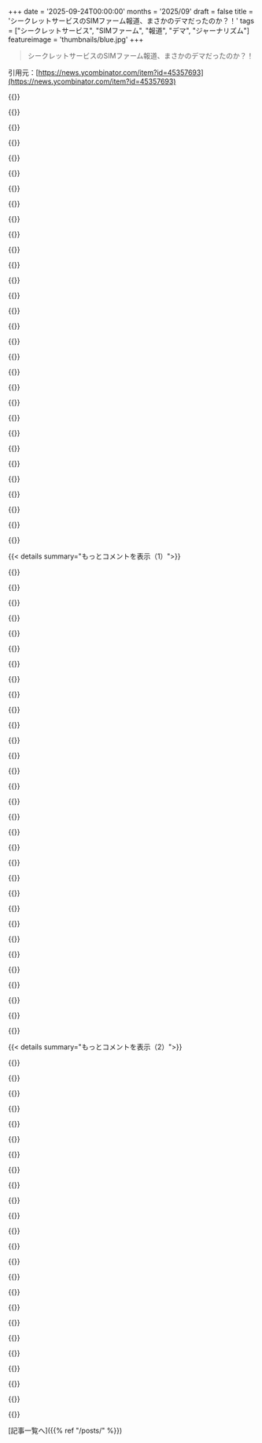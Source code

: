 +++
date = '2025-09-24T00:00:00'
months = '2025/09'
draft = false
title = 'シークレットサービスのSIMファーム報道、まさかのデマだったのか？！'
tags = ["シークレットサービス", "SIMファーム", "報道", "デマ", "ジャーナリズム"]
featureimage = 'thumbnails/blue.jpg'
+++

> シークレットサービスのSIMファーム報道、まさかのデマだったのか？！

引用元：[https://news.ycombinator.com/item?id=45357693](https://news.ycombinator.com/item?id=45357693)




{{<matomeQuote body="以前、NYで携帯ネットワークをクラッシュさせる可能性のあるデバイスが発見されたって記事があったよ。https://news.ycombinator.com/item?id=45345514 2025年9月の記事で、283件もコメントついてたね。" userName="sixhobbits" createdAt="2025/09/24 08:24:20" color="#ff5c5c">}}




{{<matomeQuote body="この記事の匿名情報源に関する主張には反論したいね。『匿名での情報開示はデマの証拠』って言ってるけど、それはないよ。NYTにも厳格な基準があるし、捜査中の情報や政治的な報道で匿名を使うのは普通だろ。ウォーターゲート事件みたいに、真実を明らかにした例もたくさんあるしね。著者はジャーナリズムの複雑さを単純化しすぎだ。これは今のブログ文化にありがちな、混乱を招くコメントだと思うよ。" userName="gaoshan" createdAt="2025/09/24 14:31:40" color="#38d3d3">}}




{{<matomeQuote body="まさにこれを言いに来たんだよ。ここ5年で、NYTみたいな大手メディアの方がSubstackの『そこら辺の誰か』より信頼できるって、何度も学んできたじゃないか？<br>政府機関内の匿名情報源が『ありえない』なんて主張は、この人がジャーナリズムを全く知らない証拠だよ。NYTの読者なら、彼らがいつも匿名情報源を引用してるって知ってるはずだろ！" userName="levocardia" createdAt="2025/09/24 16:36:46" color="#785bff">}}




{{<matomeQuote body="このスレッドで一番冷静な評価だと思うし、俺の経験ともぴったり一致するよ。SIMカードの件が国連から結構離れてたことや、SIMカードが監視にどう役立つのか不明瞭なのは確かに重要だ。でも、多くの人が根拠のない憶測に頷いてる現状は、論理的思考ができてない証拠だね。" userName="glenstein" createdAt="2025/09/24 14:33:51" color="#785bff">}}




{{<matomeQuote body="平均的にはそうかもしれないけど、NYTが金のためにプロパガンダを繰り返したり、マジでデマを流したりすることも多すぎるってことも、俺たちは学んできたよ。" userName="immibis" createdAt="2025/09/24 18:09:01" color="">}}




{{<matomeQuote body="NYTがいつデマを流したって言うの？" userName="abirch" createdAt="2025/09/24 18:19:27" color="">}}




{{<matomeQuote body="NYTの記事については、俺もそう感じてるよ。納得できない点が多すぎるし、調べれば調べるほど怪しくなるね。<br>シークレットサービスがプレスリリースを出してるのに、役人が匿名で捜査中のことについて話してるのは変だろ。" userName="rpdillon" createdAt="2025/09/24 20:38:15" color="#ff33a1">}}




{{<matomeQuote body="NYTは、匿名情報源の身元に関する編集基準だけじゃなくて、情報の質を判断して、そもそも記事を載せるかどうか決める基準も持つべきだね。このケースでは、セカンドソースがないなら、多分載せるべきじゃなかったと思うよ。" userName="themafia" createdAt="2025/09/24 18:56:32" color="#ff33a1">}}




{{<matomeQuote body="著者が間違ってる可能性はあるけど、彼の経歴や技術力、書いたプログラムなんかを考慮すべきだね。彼は『ブログ』や『Substack』よりずっと前から活躍してるんだ。複雑なコンピューターの話題を説明するのも上手いと思うよ。もし違う意見があるなら、自由に言ってくれ。<br>ところで、親コメントを書いた人のコードとか、コンピューターやSIMファームに関する知識を証明するものはどこで見れるの？" userName="1vuio0pswjnm7" createdAt="2025/09/24 17:42:41" color="#ff5c5c">}}




{{<matomeQuote body="ジュディス・ミラーの件で、NYTは完全に腐敗してるか、簡単に騙されるかのどっちかだって分かったよ。『国家安全保障』に関するインテリジェンスコミュニティからの匿名情報源だけの記事なんて、ほとんど信用しない方がいい。本物の話には、本物の証拠があるもんだろ。" userName="michael1999" createdAt="2025/09/24 19:47:42" color="#785bff">}}




{{<matomeQuote body="NYTはいつも匿名情報源を引用してるけど、大抵はワシントン内部者のプロパガンダだよ。もう本当のNYTじゃないね。これは調査ジャーナリズムじゃなくて、政府関係者の代弁者にすぎないよ。" userName="moscoe" createdAt="2025/09/24 17:26:23" color="">}}




{{<matomeQuote body="最近の経験だと、NYTより『Some guy on Substack』の方がよっぽど信頼できるんだよね。『Gel-Mann Amnesia affect』ってやつが当てはまるよ。自分の専門分野で主流メディアが報じると、いつもめちゃくちゃ不正確なんだ。Substackの専門家は結構正確だよ。" userName="nostrademons" createdAt="2025/09/24 18:00:01" color="#ff33a1">}}




{{<matomeQuote body="匿名情報源の引用は倫理的じゃなく、システムの腐敗だよ。ジャーナリストは情報源を公開すべきで、匿名は滅多に許されないはずだ。今回の場合、匿名である正当性は何？守秘義務違反じゃないなら、『公式リーク』で責任逃れだろ。SIMファームが国連から35マイル圏内って話もhttps://www.spj.org/spj-ethics-committee-position-papers-ano...を見ても全く意味不明だし。" userName="robertgraham" createdAt="2025/09/24 20:30:10" color="#45d325">}}




{{<matomeQuote body="調査の証拠が機密だったり、中国やロシアのサイバー犯罪者みたいな外国のカウンターインテリジェンスに関わってるとか？そうだとすると、機密文書を読んでるから非公式の情報提供になるのかもね。あくまで可能性だけど、ちょっと変な話だよね。" userName="aerostable_slug" createdAt="2025/09/24 21:16:02" color="#785bff">}}




{{<matomeQuote body="NYTがプロパガンダの匿名情報源を引用するって言うけど、彼らには厳格なルールがあるんだよ。私は50年NYTを読んでて、ジャーナリズムの学位もあるからもっと批判的に見てるけど、NYTはそんなに変わってないと思うな。これは調査ジャーナリズムじゃなくて、政府発表の日常ニュースだよ。その違いも分からずに批判するのはおかしいよ。" userName="reaperducer" createdAt="2025/09/24 18:39:26" color="#45d325">}}




{{<matomeQuote body="複数の匿名情報源から確認してたってことないのかな？質の高いジャーナリズムなら普通そうだよ。（情報源：ジャーナリストと付き合ってたから）" userName="enslavedrobot" createdAt="2025/09/24 19:14:06" color="">}}




{{<matomeQuote body="NYTの『Secret Service officials said, speaking on the condition of anonymity』って、匿名のUSSS関係者だけが情報源ってこと？記者は直接引用か別の情報源を要求すべきだよ。そうしないと単なる代弁者で、本当の記者じゃないだろ。" userName="themafia" createdAt="2025/09/24 19:30:21" color="#ff5733">}}




{{<matomeQuote body="そもそも『Robert Graham』って誰だよ？なんで彼のブログがNYTより信頼できるわけ？この記事も、報告書の評価が曖昧なんだよね。結局『ボットファームはSIMを大量に使う、これはSIMを大量に使った例、だからこれはボットファームでスパイじゃない』って言いたいだけじゃない？" userName="deelowe" createdAt="2025/09/24 18:05:16" color="#ff33a1">}}




{{<matomeQuote body="NYTが匿名情報源を使ってデマを流すなんて、反射的に非難する人たちってどうなの？彼らのやり方や歴史を理解してないんじゃないかな。偏見はあっても、記事を捏造するなんてことは本当に稀だと思うよ。" userName="glenstein" createdAt="2025/09/24 18:28:06" color="#38d3d3">}}




{{<matomeQuote body="ここには色々な説明が考えられて、それらが全ての変な点をカバーする可能性もあるんだけど、それにしても変なことが多すぎる気がするんだよね。" userName="rpdillon" createdAt="2025/09/24 22:03:40" color="">}}




{{<matomeQuote body="完璧なジャーナリズム機関なんてないし、手を抜いたり、誤解を招く話をしたり、簡単に信じ込んじゃうジャーナリストもいるよね。でも、信頼できる匿名の情報源のおかげで、重要で衝撃的な記事が報じられてきたのも事実。ペンタゴン・ペーパーズなんて、その教科書的な例だ。" userName="otterley" createdAt="2025/09/24 19:50:52" color="">}}




{{<matomeQuote body="ジュディス・ミラーは完全にでっち上げを報道して、国全体をイラクへの悲惨な侵攻に導く手助けをしたんだ。" userName="michael1999" createdAt="2025/09/24 19:48:41" color="#45d325">}}




{{<matomeQuote body="人に情報を提供したいなら、何も考えずに受け入れろって要求するようなことを主張すべきじゃないと思う。NYTの記事がプロパガンダじゃなくて全て正しかったとしても、こういう書き方だと、プロパガンダに見えるものを正当なジャーナリズムだと主張することになるから問題だ。もし正しかったとしても、それを読んで同じような記事を受け入れ始める人は、現実を批判的に考えられなくなるし、そんな状態を作るのは倫理的なジャーナリズムとは言えないよ。" userName="impossiblefork" createdAt="2025/09/24 23:08:42" color="#ff5c5c">}}




{{<matomeQuote body="RSAカンファレンスでの彼の経歴はここだよ：https://www.rsaconference.com/experts/robert-graham BlackICEは20年くらい前の有名なパーソナルファイアウォールだったんだ。彼のコード（5分でインターネット全体をスキャンできるポートスキャナー、すごいね）もGitHubで見られるよ：https://github.com/robertdavidgraham/masscan" userName="nostrademons" createdAt="2025/09/24 18:18:15" color="#785bff">}}




{{<matomeQuote body="この絶対的なトーンで、報道の複雑さを矮小化して切り捨てるようなやり方は、今のブログ＼ツイート＼コメント文化ではよくあるけど、混乱を招く者の思うツボだね。アルゴリズムコンテンツは過激主義と繋がり、社会を分断してる。もし複雑さやニュアンスが理解できないなら、内戦になる運命だよ。Instagramリールをスクロールするだけじゃ何もわからないんだから、変な意見を持つのはやめて、毒をアンインストールしろよ。" userName="kryogen1c" createdAt="2025/09/24 19:28:23" color="#ff5c5c">}}




{{<matomeQuote body="君は俺の不満を全然理解してないね。ペンタゴン・ペーパーズは、エルズバーグが実際に文書を共有したんだ。それが俺が要求する「本当の証拠」だよ。「インテリジェンスコミュニティ」の匿名の情報源からの「絶対に嘘は言わない」みたいなデタラメは、調査のきっかけであって、記事そのものじゃない。あれは「ペンタゴン・ウィスパーズ」とは呼ばれなかったんだから。" userName="michael1999" createdAt="2025/09/24 20:00:22" color="#ff33a1">}}




{{<matomeQuote body="なぜか、でっち上げられた証拠を報道するのと、証拠を自分ででっち上げること（勝手に作り出すこと）は全く違うことのように感じるんだ。ジュディス・ミラーはアフマド・チャラビが提供した証拠に基づいて報道したみたいだね：https://nymag.com/nymetro/news/media/features/9226/ NYTに意図がないとは言わないし、間違いを犯さないとも思わない。ただ、NYTがイエロー・ジャーナリズムの時代やスティーブン・グラス、ジャネット・クックみたいに情報をでっち上げたことがいつあったのか、疑問に思ってるだけなんだ。" userName="abirch" createdAt="2025/09/25 11:41:09" color="#ff33a1">}}




{{<matomeQuote body="まさにそのガイドラインがこう言ってるよ：https://www.nytimes.com/article/why-new-york-times-anonymous... ＞匿名情報源を使う前に検討すること：情報をどうやって知ったか？動機は？これまで信頼できたか？裏付けはとれるか？読者の信頼が大切だから、記者と少なくとも一人の編集者は情報源の身元を知る必要があるし、上級編集者も承認しなきゃいけない。何か特定の変更を提案してるの？" userName="Uehreka" createdAt="2025/09/24 19:33:24" color="#45d325">}}




{{<matomeQuote body="USSSの職員は何人もいるかもしれないし、彼らが他のルートで記事を確認したかどうかを教える必要もないよ。実際、俺の経験上（情報源は枕元の会話だけど）、これってよくあることなんだ。" userName="enslavedrobot" createdAt="2025/09/24 19:32:37" color="">}}




{{<matomeQuote body="50年近くNYTを読んできたけど、そんなに変わってないって言うけどさ、https://www.theguardian.com/media/2020/jun/07/new-york-times... とか https://www.pbs.org/newshour/show/the-new-york-times-wmd-cov... を見るとそうは思えないね。これは調査ジャーナリズムじゃなくて、都合のいい専門家を使っただけの悪いジャーナリズム。WMDの時と全く同じだよ。" userName="zer00eyz" createdAt="2025/09/24 20:13:55" color="#ff33a1">}}




{{< details summary="もっとコメントを表示（1）">}}

{{<matomeQuote body="調査について匿名関係者が話すのとシークレットサービスがプレスリリースを出すのは変だって意見があるけど、匿名情報源は国家安全保障の報道ではジョージ・W・ブッシュ政権の頃からよくあることだよ。グリーンワルドも匿名情報源に頼ったNSAの盗聴報道を批判したけど、それだけでその話が異常とは言えないな。" userName="glenstein" createdAt="2025/09/25 01:05:30" color="#ff5c5c">}}




{{<matomeQuote body="数年前、世界を揺るがして多くの人を激怒させた、すごく重要な話があったでしょ？あれ、後で全部デマだったって認めてたよね。" userName="immibis" createdAt="2025/09/25 16:18:26" color="">}}




{{<matomeQuote body="弁護士のアレク・カラカツァニスが何年も警察主導のプロパガンダについて書いてるんだ。最近の著書『Copaganda』はマジで素晴らしいよ。NYTみたいな主要紙がどうやって警察側の一方的な情報源だけで都合の良い記事を書くか、詳しく分析してる。すごく良い本だから、もっと多くの人に読んでほしいな。" userName="aedocw" createdAt="2025/09/24 14:13:57" color="#38d3d3">}}




{{<matomeQuote body="本は読んでないけど、記者は警察の主張を広めてるとは思ってない（自分たちは公平だと思ってる）って点が、もっと厄介だと思うな。最初の警察主導の話を超えて調べる判断力や意欲がないんだ。サッと記事を出すために「信頼できる情報源」に頼って次へ行く。上司もそれを奨励してるしね。" userName="AdamN" createdAt="2025/09/24 15:42:43" color="#ff5733">}}




{{<matomeQuote body="いや、ジャーナリストは自分たちが何をしてるか知ってるよ。警察とか特定の機関が関わる時に使われる「免罪のムード」っていう独特な言葉遣いは、無意識じゃなくて意図的なんだ。慎重に選ばれた言語構成は、deliberateでknowingな選択だよ。" userName="dragonwriter" createdAt="2025/09/24 15:47:41" color="#ff5c5c">}}




{{<matomeQuote body="「ジャーナリストが意図的にやってる」って意見があるけど、世界中のほとんどの人は善意で行動してるはずだ。ジャーナリストのほぼ全員が悪意でやってるって言い方は、前のコメント（ジャーナリストは警察の主張を広めてると自覚してない）の方が納得できるよ。" userName="chrononaut" createdAt="2025/09/24 16:02:50" color="">}}




{{<matomeQuote body="ジャーナリストが話を聞く相手って、他に誰がいるのさ？犯罪者とでも話せってこと？" userName="0xDEAFBEAD" createdAt="2025/09/24 16:59:34" color="">}}




{{<matomeQuote body="うん、ジャーナリストは昔、犯罪者にも話を聞いてたよ。" userName="immibis" createdAt="2025/09/24 18:22:10" color="">}}




{{<matomeQuote body="そりゃ、犯罪者は嘘をつく理由がないもんね。皮肉" userName="dylan604" createdAt="2025/09/24 18:31:36" color="">}}




{{<matomeQuote body="「世界中のほとんどの人は善意で行動してる」って意見だけど、これはすごく西洋的な社会の見方だね。俺みたいな東欧の人に、実際のところみんながどうしてるか聞いてみたら、また違う意見が出ると思うよ。" userName="GeoAtreides" createdAt="2025/09/24 16:57:32" color="#ff5c5c">}}




{{<matomeQuote body="世界のほとんどの人は誠実に行動してるって意見と、その前提が違うって主張だな。" userName="istjohn" createdAt="2025/09/24 17:36:14" color="">}}




{{<matomeQuote body="誠実じゃない行動が見られるのは、具体的にどんな状況なの？" userName="chrononaut" createdAt="2025/09/24 18:15:10" color="">}}




{{<matomeQuote body="「insidious」は邪悪な意味かと思ってたけど、要は社会がニュースを軽視してて、1記事あたりの時間に見合うお金を払ってないってことか。" userName="oezi" createdAt="2025/09/24 17:06:42" color="">}}




{{<matomeQuote body="日常的に不誠実だと感じるのは、企業スポンサーに都合のいいことしか言わない政治家、企業、政治的便宜を優先する裁判官、特にTrump政権下の行政官、それにGaza報道で自己検閲してるメディアだな。" userName="istjohn" createdAt="2025/09/25 22:27:38" color="#ff5733">}}




{{<matomeQuote body="西洋のジャーナリストが、警察報道への批判を知らないなんてありえない。’過去の無罪化時制’は1991年からあるし、’Mistakes were made’はNixonが広めた。こんなことを続けるのは、ジャーナリストの故意の無知、つまり不誠実と一緒だろ。" userName="2THFairy" createdAt="2025/09/24 16:47:06" color="#ff33a1">}}




{{<matomeQuote body="それはもっとたちが悪い話だぞ。ジャーナリストは、お上の方針に従わないと、法執行機関からの情報アクセスが全部断たれるって知ってるんだ。誰も取材に応じてくれなきゃ、記事なんて書けないよな。" userName="heavyset_go" createdAt="2025/09/25 01:26:59" color="#45d325">}}




{{<matomeQuote body="ChomskyがMarrに言ったことだけど、「あなたが今言ってることを全部信じてるのはわかるけど、もし違うことを信じてたら、あなたは今座ってるその場所にはいないでしょうね」ってさ。https://youtu.be/GjENnyQupow?t=597&feature=shared" userName="pauldelany" createdAt="2025/09/24 19:34:30" color="#ff33a1">}}




{{<matomeQuote body="警察のプロパガンダって深刻な問題だよね。でも、組織的な犯罪者のテロの潜在的な可能性を「ただの警察のプロパガンダ」って一蹴するのは、一番不適切に思えるよ。警察のプロパガンダが悪いのは、恐怖の雰囲気を維持して特定の民族グループへのステレオタイプを押し付け、特定の政治を永続させるからだ。でも、警察が実際の組織犯罪者のテロの可能性を誇張してる場合、話はもっと複雑に感じるね。組織的な詐欺師についてはみんな心配すべきだよ。彼らの被害者はたいてい貧しい人たちなんだ。彼らのテロの潜在能力が誇張されてるのは、彼らが利益志向だからだけど、彼らの他の活動を無視していいわけじゃない。" userName="joe_the_user" createdAt="2025/09/25 03:59:15" color="#ff5c5c">}}




{{<matomeQuote body="フェンタニルに触れたら心臓が破裂して即死する、みたいな話のこと？" userName="EasyMark" createdAt="2025/09/24 21:27:53" color="">}}




{{<matomeQuote body="検察官の方がもっとひどいって。警官は警官って感じだし、結局、司法制度が責任を持つべきだよ。" userName="notmyjob" createdAt="2025/09/24 19:36:44" color="">}}




{{<matomeQuote body="世の中のほとんどの人は善意で行動してるって言うけど、ほとんどの人が企業ジャーナリストじゃないのも事実だよね。<br>ほとんどのアメリカの企業メディアは、オーナーや編集部から始まる意識的なトップダウンの方針で、特定の機関を優遇してるんだ。これはスタッフの採用、解雇、昇進、配属で徹底されてる。その恩恵を受ける具体的な対象はメディアによって、また時期によって多少違うけど、アメリカの警察全般とイスラエル国家はほとんどのメディアで共通して恩恵を受けてるね。ジャーナリストはそれに従うか、そうでなければ、これらの偏見が関連する問題を担当する企業メディアのジャーナリストとしては長くは働けないんだ。企業メディアのジャーナリストは独立した存在じゃないんだよ。" userName="dragonwriter" createdAt="2025/09/24 16:10:50" color="#ff5733">}}




{{<matomeQuote body="目撃者ってこと。警察とかニュースの報道は目撃者の話と全然違うことがよくあるんだよ。何があったかみんな知ってても、ニュースも警察もごまかすんだ。" userName="leptons" createdAt="2025/09/24 23:01:06" color="">}}




{{<matomeQuote body="犯罪について聞くなら、その犯罪を犯した奴らに話を聞くのが一番じゃないの？" userName="kmoser" createdAt="2025/09/24 17:26:10" color="">}}




{{<matomeQuote body="まあ、それも仕事のうちだよね。Barbara WaltersがFidel Castroにインタビューしてた時、アメリカの視点からどう見られてたと思う？みんなそんな有名な例じゃないけど、要するにそういうこと。" userName="serf" createdAt="2025/09/24 18:24:56" color="">}}




{{<matomeQuote body="いい奴らが暴動を起こすと「騒乱」って呼ばれるんだよね。" userName="gosub100" createdAt="2025/09/24 21:55:36" color="">}}




{{<matomeQuote body="君の緊張感とか雰囲気に関する見方はすごく合ってるよ。でも、人が無意識に、習慣で行動しちゃう、特に給料がかかってるときのその度合いを甘く見てるんじゃない？ジャーナリストは、意識しないまま同じ事実を全く違うように表現できるって俺は思うよ。毎日短い締め切りで書いてると、そういう偏見って深く染み付いちゃうんだよね。" userName="dml2135" createdAt="2025/09/24 16:56:27" color="#785bff">}}




{{<matomeQuote body="嫌いな人を全部「犯罪者」って決めつけるのはどうかと思うよ。君だって、くだらない法律を破ってる犯罪者かもしれないのに、嘘をつく理由でもあるの？" userName="immibis" createdAt="2025/09/25 13:09:18" color="">}}




{{<matomeQuote body="法律を破るからって不正直なわけじゃないよ。なんでそう思うのか、よく考えた方がいい。もしかしたら、誰かが君にそう信じさせたいだけかもね。" userName="bongodongobob" createdAt="2025/09/24 23:04:09" color="">}}




{{<matomeQuote body="これ読んでちょっと混乱したな。ニュースは信頼できれば事実として受け止めるけど、この記事は結論が前提から導かれてないみたい。間違ってるってわけじゃないけど、もし合ってるとしたら偶然だろって感じ。" userName="alansammarone" createdAt="2025/09/24 10:45:51" color="">}}




{{<matomeQuote body="この記事の新しい情報はね、SMS詐欺リレーがよくある事業だってこと。他の技術専門家も認めてるよ。これを知ると、NYTの記事がいかに大袈裟かわかるよね。" userName="matthewdgreen" createdAt="2025/09/24 11:07:40" color="#38d3d3">}}

{{</details>}}




{{< details summary="もっとコメントを表示（2）">}}

{{<matomeQuote body="NYTの記事が崩壊したとまでは言わないけど、センセーショナルさが減るだけだよ。SIMファームがDDoS攻撃でSMSを一時的に止めるって話は正しいと思う。国家の関与は遠回りすぎかもね。普通の人が部品を集めれば、こういうファームは作れるし、投資だよ。" userName="firesteelrain" createdAt="2025/09/24 11:27:56" color="#ff5c5c">}}




{{<matomeQuote body="NYTの記事は、「国連本部から35マイル」っていうSSの馬鹿げた引用を、センセーショナルにしようとしてるって指摘せずに載せた時点でダメだね。もうそれ以上読む必要ない、プロパガンダだよ。" userName="tsimionescu" createdAt="2025/09/24 13:13:48" color="#ff5733">}}




{{<matomeQuote body="主張がすごければすごいほど、もっと証拠が必要だと思う。普通なら知らない筆者のSubstack記事は信用しないけど、この記事の主張は全然特別じゃない。SIMファームはどこにでもある普通のもので、遠くからのメッセージを地元から送られたみたいに見せるためだって話。これだけだよ。" userName="notatoad" createdAt="2025/09/24 11:24:34" color="#38d3d3">}}




{{<matomeQuote body="その「35マイル」って数字が、みんなが発表を否定するために使ってる数字だよね。確かにセンセーショナルさを狙ったのかもしれないけど、それで全部が間違いだって証拠にはならないでしょ。これに流されてる人たちは、ただ自分の偏見を見せてるだけだよ。" userName="1234letshaveatw" createdAt="2025/09/24 14:05:56" color="">}}




{{<matomeQuote body="多くの人が言う「ニュース」で、あんたが示唆するジャーナリズムはもう死んでると思うよ。ニュース組織って何を指すのか定義してないから、あんたの意見に賛成かどうかわかんないけど、好きなニュースソースや信頼できるコメンテーターをいくつか教えてくれない？<br>でもさ、ほとんどの商業ニュースルームは「政党」のプロパガンダ部門になっちゃって、低レベルなAP通信のパクリやSNSのゴシップ、「匿名情報源」が耳元でささやいた政府のプロパガンダを流してるだけだよね。本当のジャーナリズムの誠実さなんて、もうないみたい。<br>「真のジャーナリスト」たちは、レガシーなニュース業界を辞めて、Substack、YouTube、Xみたいな視聴者と直接つながれて、自分のコンテンツを自由に配信・収益化できる場所へ移行していくんじゃないかな。" userName="r3trohack3r" createdAt="2025/09/24 13:20:15" color="#ff33a1">}}




{{<matomeQuote body="「真のジャーナリスト」がレガシーメディアから独立したプラットフォームに移るって言ってるけど、そういう独立系チャンネルって「意見を言う人」向けに思えるんだよね（まあ、「真のジャーナリスト」もプラットフォーム変えたら意見を言う人や二次分析者になっちゃうのかも）。<br>「低レベルなAP通信のパクリ、SNSのゴシップ、匿名情報源からの政府プロパガンダ」って言うけど、あれは安上がりな情報だよね。資源もセキュリティも少ない場所に移った人が、どうやってもっと費用のかかる高品質な情報を作ると期待するの？<br>ニュースルームがジャーナリズムの誠実さを失ってるって見えるのは、予算削減の結果なんじゃないかな。" userName="palmotea" createdAt="2025/09/24 13:44:51" color="#38d3d3">}}




{{<matomeQuote body="調査報道って、そこまでお金がかかるわけじゃないんだよ。ほとんどは電話とガソリン代があればできちゃう。コストよりも、良いジャーナリズムの最大の障害は検閲だよ。会社のリーダーシップが広告主や政府と悪い関係になりたくないから、検閲しちゃうんだ。" userName="tsimionescu" createdAt="2025/09/24 16:27:25" color="#38d3d3">}}




{{<matomeQuote body="この記事はちょっと変だったな。シークレットサービスが言ってるSIMファームの目的はテロ目的じゃなくて、単なる犯罪目的だったって主張してるんだもん。居住アパートにSIMファームがあるなんて合法なわけないでしょ？それは無理があるよ。<br>あと、携帯サービスを妨害するのが目的じゃなかったって言ってるけど、実際には妨害する可能性はあるし、するでしょ。<br>だから俺的には、この記事の作者はシークレットサービスが間違ってることを証明しようとして、細かすぎる論点にこだわってるように見えたよ。彼らが目的を間違ってたかどうかは正直どうでもいい。スパムが減るなら最高！その地域の携帯サービスが安定するなら最高！テロに使われる可能性があったものが無力化されたなら最高だね！" userName="kcplate" createdAt="2025/09/24 12:43:14" color="#ff5c5c">}}




{{<matomeQuote body="これは最もわかりやすい例だけど、唯一の証拠じゃない。<br>公式声明を詳しく見てみよう。「匿名電話による脅迫に加え、これらのデバイスは広範囲な電気通信攻撃に使用される可能性がある。これには、携帯電話タワーの無効化、サービス拒否攻撃の実施、潜在的な脅威アクターと犯罪組織間の匿名で暗号化された通信の促進が含まれる。」<br>これはデタラメとありふれたことのミックスだね。携帯電話タワーの無効化？ありえない。DoS攻撃？まあ、インターネット接続デバイスの集合体なら何でもできる。匿名暗号化通信？みんなのスマートフォンだってそうじゃん。スリを逮捕した時に、そのデバイスが「潜在的な脅威アクターと犯罪組織間の匿名で暗号化された通信を促進するのに使われる可能性がある」って言っても技術的には正しいわけでしょ、くだらないね。<br>「これらのデバイスの法医学的調査は進行中であるが、初期分析では、国家レベルの脅威アクターと連邦法執行機関に知られている個人との間のセルラー通信が示唆されている。」<br>外国政府がこれらサービスを利用してたってことか。AWSについても同じことが言えるよ。<br>「このデバイスネットワークが我が国の電気通信にもたらす混乱の可能性は過大評価されすぎることはない」<br>自己否定的な声明の良い例だね。<br>「これらのデバイスは、現在ニューヨーク市で開催中の国連総会の世界会議から35マイル以内に集中していた」<br>「35マイル以内」にはニューヨーク都市圏全体とそれより広い地域が含まれるってことを繰り返しておこう。それに、4000平方マイルの範囲に電子機器が「集中していた」なんて概念は全く意味がわからないよ。" userName="wat10000" createdAt="2025/09/24 15:07:24" color="#785bff">}}




{{<matomeQuote body="頼むよ。調査ジャーナリズムはすごく時間がかかるんだし、その間もジャーナリストには払うべき請求書があるんだよ。<br>意見を言う人や二次的なニュースアナリストなら、特定のテーマを選んで数日おきにブログ記事を投稿すればSubstackのフォロワーを増やせるけど、数ヶ月に一度しか記事を出せない（得られるスクープによるけど）人には現実的じゃないでしょ。" userName="palmotea" createdAt="2025/09/24 20:55:44" color="#ff5733">}}




{{<matomeQuote body="もっとわかりやすく言うと？<br>ボビーが友達のジミーに、チャーリーが嘘をついてるって説得しようとして、「リンゴは緑だからチャーリーが嘘をついてるってわかってる」って言っても、そいつを信用しちゃダメでしょ。<br>この話がデタラメだってわかる理由の一つは、ニューヨークタイムズの記事が「進行中の捜査について話すために匿名の条件で」匿名の関係者を引用してるからなんだ。あれは普通のことじゃないし、通常のジャーナリズム原則では匿名を許可する正当な理由じゃないんだよ。" userName="alansammarone" createdAt="2025/09/24 10:52:11" color="#ff5c5c">}}




{{<matomeQuote body="「通常のジャーナリズム原則では匿名を許可する正当な理由じゃない」って言うけど、本当にそうかな？`site:nytimes.com “anonymity to discuss an ongoing investigation”`で検索してみればわかるけど、このニュースメディアは過去にも同じことを何度もしてるよ。<br>「妥当」とか「普通」って言葉で作者にかなりの逃げ道を与えてるみたいだけど、彼はその主張を裏付けてないよね。" userName="Brendinooo" createdAt="2025/09/24 10:59:26" color="#ff5c5c">}}




{{<matomeQuote body="単純な話だよ。これは普通の犯罪組織ってやつさ。SIMボックスがぎっしり詰まった部屋は世界中にあちこちにあるんだ。そこのオーナーたちは、他の人にサービスを貸し出して、料金と引き換えに1,000件のスパムメッセージを送らせたりするんだ。そのサービス利用者の1人が、確かに政治家を脅迫するのに使ってたけど、これはSIMの通常の利用（おそらくほとんどがフィッシングメッセージや他のスパム）のほんのわずか（1％の1％未満）だよ。犯罪組織だし、政治的な脅迫にも使われたけど、多分ロシアとかが仕掛けたものじゃないし、その目的でもないだろうね。" userName="55555" createdAt="2025/09/24 14:09:32" color="#ff5733">}}




{{<matomeQuote body="もしシークレットサービスが国家安全保障と関係ない警察活動に関わってるなら、それは報道する価値があることだよ。彼らの警察権限の拡大には警戒すべきだね。" userName="DangitBobby" createdAt="2025/09/24 16:25:36" color="#45d325">}}




{{<matomeQuote body="NYTの記事タイトル「Cache of Devices Capable of Crashing Cell Network is Found Near U. N.」はプロパガンダで、35マイルを「U. N.近く」と表現したり、SIMファームを「セルネットワークをクラッシュさせるデバイス」と呼んだりするのは誇張だよ。" userName="tsimionescu" createdAt="2025/09/24 16:14:17" color="#785bff">}}




{{<matomeQuote body="HNのコメントガイドラインを守ってよ。親切に、皮肉じゃなく、好奇心を持って会話して、詮索したり、非難したり、浅いコメントはしないでね。<br>https://news.ycombinator.com/newsguidelines.html" userName="tomhow" createdAt="2025/09/25 20:35:41" color="">}}




{{<matomeQuote body="「nation-state threat actors and individuals that are known to federal law」を「外国の国」と解釈するのはおかしいだろ？ありえないよ。" userName="1234letshaveatw" createdAt="2025/09/24 15:43:47" color="">}}




{{<matomeQuote body="ロシアの犯罪組織がアメリカで活動してるかもね。現政権がラテンアメリカ以外の犯罪組織、特にロシアのギャングに関心ないのはおかしいよ。公式声明でもロシアのギャングの名前を出してないし。" userName="ecocentrik" createdAt="2025/09/24 18:39:55" color="">}}




{{<matomeQuote body="ニュース組織は独立性や中立性が必要って言うけど、24時間のエンタメニュースと本当のニュースは違うと思うよ。俺が聴くAMラジオのニュースは事実、論点、反論だけで、昔から変わってないんだ。" userName="xtiansimon" createdAt="2025/09/24 11:34:59" color="">}}




{{<matomeQuote body="プロパガンダ記事の仕組みをわかってないだろ。匿名情報源やSS捜査官の言葉をそのまま信じちゃダメだよ。35マイル離れてても「U. N.に近い」って言うような記事なら、「技術的には正しい」ってごまかしてるだけだと疑うべきだね。" userName="tsimionescu" createdAt="2025/09/24 16:19:37" color="#785bff">}}




{{<matomeQuote body="SIMファームはどこにでもある普通のものだよ。遠いところから現地番号みたいにメッセージを送るために使うんだ。一方で、多くの米国企業は「危険」だからってGoogle Voiceを使わせてくれないんだよね。皮肉だね。" userName="lxgr" createdAt="2025/09/24 11:45:18" color="#ff33a1">}}




{{<matomeQuote body="「これはセルタワーをクラッシュさせる普通の犯罪的な脅威だよ。SMSは古い技術で現代のセルネットワークでも遅い。多くのSIMボックスがSMSをスパムするとセルタワーを圧倒できる」って言ってるけど、Cybersectに同意してるの？" userName="1234letshaveatw" createdAt="2025/09/24 19:05:01" color="">}}




{{<matomeQuote body="「知らない著者のSubstack記事は疑わしい」ってコメント、いつもおかしいと思うんだ。実際は有名な人であることだってよくあるし。今回の記事もそうだよ。" userName="klausa" createdAt="2025/09/24 12:02:01" color="">}}

{{</details>}}



[記事一覧へ]({{% ref "/posts/" %}})
